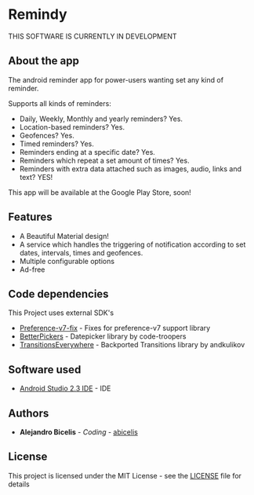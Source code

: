 # Remindy #

THIS SOFTWARE IS CURRENTLY IN DEVELOPMENT


## About the app
The android reminder app for power-users wanting set any kind of reminder. 

Supports all kinds of reminders:

* Daily, Weekly, Monthly and yearly reminders? Yes. 
* Location-based reminders? Yes. 
* Geofences? Yes. 
* Timed reminders? Yes. 
* Reminders ending at a specific date? Yes. 
* Reminders which repeat a set amount of times? Yes.
* Reminders with extra data attached such as images, audio, links and text? YES!

This app will be available at the Google Play Store, soon!

<!---
<a target="_blank" href='https://play.google.com/store/apps/details?id=ve.com.abicelis.remindy&pcampaignid=MKT-Other-global-all-co-prtnr-py-PartBadge-Mar2515-1'><img alt='Get it on Google Play' src='https://play.google.com/intl/en_us/badges/images/generic/en_badge_web_generic.png' width="240px"/></a>
-->

## Features

- A Beautiful Material design!
- A service which handles the triggering of notification according to set dates, intervals, times and geofences.
- Multiple configurable options
- Ad-free


<!---
## Screens

<img alt='Widgets' src='https://github.com/abicelis/PingWidget/blob/master/graphics/play_store/screens/v1.3.0\xperiaZ3c/pingwidget_1.png ' width="260px"/>
<img alt='Home Activity' src='https://github.com/abicelis/PingWidget/blob/master/graphics/play_store/screens/v1.3.0\xperiaZ3c/pingwidget_2.png ' width="260px"/>
<img alt='Configuration activity' src='https://github.com/abicelis/PingWidget/blob/master/graphics/play_store/screens/v1.3.0\xperiaZ3c/pingwidget_3.png ' width="260px"/>
-->
## Code dependencies

This Project uses external SDK's

* [Preference-v7-fix](https://github.com/Gericop/Android-Support-Preference-V7-Fix) - Fixes for preference-v7 support library
* [BetterPickers](https://github.com/code-troopers/android-betterpickers) - Datepicker library by code-troopers
* [TransitionsEverywhere](https://github.com/andkulikov/Transitions-Everywhere) - Backported Transitions library by andkulikov


## Software used

* [Android Studio 2.3 IDE](https://developer.android.com/studio/index.html) - IDE

## Authors

* **Alejandro Bicelis** - *Coding* - [abicelis](https://github.com/abicelis)

## License

This project is licensed under the MIT License - see the [LICENSE](https://github.com/abicelis/Remindy/blob/master/LICENSE) file for details

